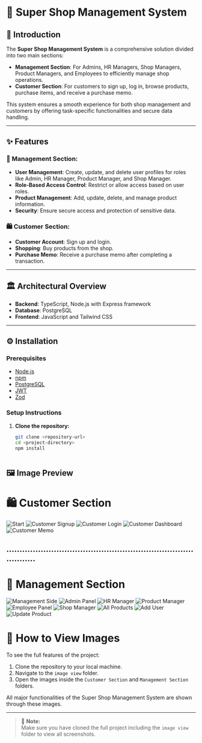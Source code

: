 # 🛒 Super Shop Management System

## 📝 Introduction

The **Super Shop Management System** is a comprehensive solution divided into two main sections:  
- **Management Section**: For Admins, HR Managers, Shop Managers, Product Managers, and Employees to efficiently manage shop operations.
- **Customer Section**: For customers to sign up, log in, browse products, purchase items, and receive a purchase memo.

This system ensures a smooth experience for both shop management and customers by offering task-specific functionalities and secure data handling.

---

## ✨ Features

### 🔧 Management Section:
- **User Management**: Create, update, and delete user profiles for roles like Admin, HR Manager, Product Manager, and Shop Manager.
- **Role-Based Access Control**: Restrict or allow access based on user roles.
- **Product Management**: Add, update, delete, and manage product information.
- **Security**: Ensure secure access and protection of sensitive data.

### 🛍️ Customer Section:
- **Customer Account**: Sign up and login.
- **Shopping**: Buy products from the shop.
- **Purchase Memo**: Receive a purchase memo after completing a transaction.

---

## 🏛️ Architectural Overview

- **Backend**: TypeScript, Node.js with Express framework
- **Database**: PostgreSQL
- **Frontend**: JavaScript and Tailwind CSS

---

## ⚙️ Installation

### Prerequisites
- [Node.js](https://nodejs.org/)
- [npm](https://www.npmjs.com/)
- [PostgreSQL](https://www.postgresql.org/)
- [JWT](https://jwt.io/)
- [Zod](https://zod.dev/)

### Setup Instructions

1. **Clone the repository:**
   ```bash
   git clone <repository-url>
   cd <project-directory>
   npm install



## 🖼️ Image Preview

# 🛍️ Customer Section

![Start](image%20view/customer%20Section/1.start.png)
![Customer Signup](image%20view/customer%20Section/2.customer_signup.png)
![Customer Login](image%20view/customer%20Section/3.customer_login.png)
![Customer Dashboard](image%20view/customer%20Section/4.customer_dashboard.png)
![Customer Memo](image%20view/customer%20Section/5.customer_memo.png)


## ..................................................................................


# 🔧 Management Section

![Management Side](image%20view/Management%20Section/1.Management_Side.png)
![Admin Panel](image%20view/Management%20Section/3.Admin.png)
![HR Manager](image%20view/Management%20Section/4.hr_Manager.png)
![Product Manager](image%20view/Management%20Section/5.product_manager.png)
![Employee Panel](image%20view/Management%20Section/6.Employee.png)
![Shop Manager](image%20view/Management%20Section/7.shop_manager.png)
![All Products](image%20view/Management%20Section/all_products.png)
![Add User](image%20view/Management%20Section/Add_user.png)
![Update Product](image%20view/Management%20Section/update_product.png)


# 📸 How to View Images

To see the full features of the project:

1. Clone the repository to your local machine.
2. Navigate to the `image view` folder.
3. Open the images inside the `Customer Section` and `Management Section` folders.

All major functionalities of the Super Shop Management System are shown through these images.

---
> 📢 **Note:**  
> Make sure you have cloned the full project including the `image view` folder to view all screenshots.
